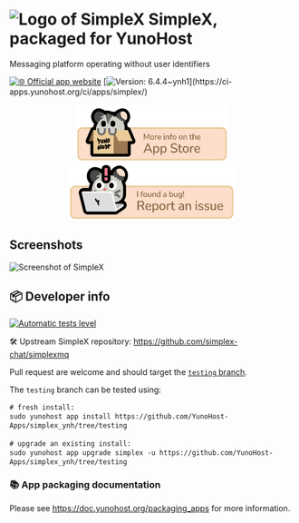 <!--
N.B.: This README was automatically generated by <https://github.com/YunoHost/apps_tools/blob/main/readme_generator>
It shall NOT be edited by hand.
-->

<h1>
  <img src="https://raw.githubusercontent.com/YunoHost/apps/main/logos/simplex.png" width="32px" alt="Logo of SimpleX">
  SimpleX, packaged for YunoHost
</h1>

Messaging platform operating without user identifiers

[![🌐 Official app website](https://img.shields.io/badge/Official_app_website-darkgreen?style=for-the-badge)](https://simplex.chat/)
[![Version: 6.4.4~ynh1](https://img.shields.io/badge/Version-6.4.4~ynh1-rgba(0,150,0,1)?style=for-the-badge)](https://ci-apps.yunohost.org/ci/apps/simplex/)

<div align="center">
<a href="https://apps.yunohost.org/app/simplex"><img height="100px" src="https://github.com/YunoHost/yunohost-artwork/raw/refs/heads/main/badges/neopossum-badges/badge_more_info_on_the_appstore.svg"/></a>
<a href="https://github.com/YunoHost-Apps/simplex_ynh/issues"><img height="100px" src="https://github.com/YunoHost/yunohost-artwork/raw/refs/heads/main/badges/neopossum-badges/badge_report_an_issue.svg"/></a>
</div>


## Screenshots
![Screenshot of SimpleX](./doc/screenshots/conversation.png)

## 📦 Developer info

[![Automatic tests level](https://apps.yunohost.org/badge/cilevel/simplex)](https://ci-apps.yunohost.org/ci/apps/simplex/)

🛠️ Upstream SimpleX repository: <https://github.com/simplex-chat/simplexmq>

Pull request are welcome and should target the [`testing` branch](https://github.com/YunoHost-Apps/simplex_ynh/tree/testing).

The `testing` branch can be tested using:
```
# fresh install:
sudo yunohost app install https://github.com/YunoHost-Apps/simplex_ynh/tree/testing

# upgrade an existing install:
sudo yunohost app upgrade simplex -u https://github.com/YunoHost-Apps/simplex_ynh/tree/testing
```

### 📚 App packaging documentation

Please see <https://doc.yunohost.org/packaging_apps> for more information.
